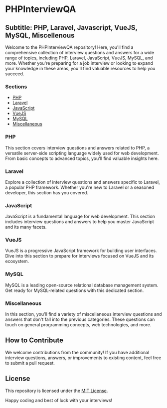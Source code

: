 # PHPInterviewQA

## Subtitle: PHP, Laravel, Javascript, VueJS, MySQL, Miscellenous

Welcome to the PHPInterviewQA repository! Here, you'll find a comprehensive collection of interview questions and answers for a wide range of topics, including PHP, Laravel, JavaScript, VueJS, MySQL, and more. Whether you're preparing for a job interview or looking to expand your knowledge in these areas, you'll find valuable resources to help you succeed.

### Sections

- [PHP](#php)
- [Laravel](#laravel)
- [JavaScript](#javascript)
- [VueJS](#vuejs)
- [MySQL](#mysql)
- [Miscellaneous](#miscellaneous)

### PHP

This section covers interview questions and answers related to PHP, a versatile server-side scripting language widely used for web development. From basic concepts to advanced topics, you'll find valuable insights here.

### Laravel

Explore a collection of interview questions and answers specific to Laravel, a popular PHP framework. Whether you're new to Laravel or a seasoned developer, this section has you covered.

### JavaScript

JavaScript is a fundamental language for web development. This section includes interview questions and answers to help you master JavaScript and its many facets.

### VueJS

VueJS is a progressive JavaScript framework for building user interfaces. Dive into this section to prepare for interviews focused on VueJS and its ecosystem.

### MySQL

MySQL is a leading open-source relational database management system. Get ready for MySQL-related questions with this dedicated section.

### Miscellaneous

In this section, you'll find a variety of miscellaneous interview questions and answers that don't fall into the previous categories. These questions can touch on general programming concepts, web technologies, and more.

## How to Contribute

We welcome contributions from the community! If you have additional interview questions, answers, or improvements to existing content, feel free to submit a pull request.

## License

This repository is licensed under the [MIT License](LICENSE).

Happy coding and best of luck with your interviews!
